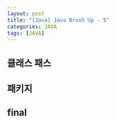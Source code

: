 ```yaml
---
layout: post
title: "[Java] Java Brush Up - 5"
categories: JAVA
tags: [JAVA]
---
```


## 클래스 패스


## 패키지

## final